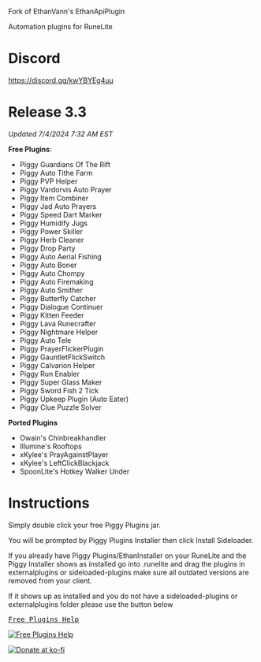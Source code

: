 Fork of EthanVann's EthanApiPlugin

Automation plugins for RuneLite

# Discord
https://discord.gg/kwYBYEg4uu

# Release 3.3
*Updated 7/4/2024 7:32 AM EST*

**Free Plugins**:
- Piggy Guardians Of The Rift
- Piggy Auto Tithe Farm
- Piggy PVP Helper
- Piggy Vardorvis Auto Prayer
- Piggy Item Combiner
- Piggy Jad Auto Prayers
- Piggy Speed Dart Marker
- Piggy Humidify Jugs
- Piggy Power Skiller
- Piggy Herb Cleaner
- Piggy Drop Party
- Piggy Auto Aerial Fishing
- Piggy Auto Boner
- Piggy Auto Chompy
- Piggy Auto Firemaking
- Piggy Auto Smither
- Piggy Butterfly Catcher
- Piggy Dialogue Continuer
- Piggy Kitten Feeder
- Piggy Lava Runecrafter
- Piggy Nightmare Helper
- Piggy Auto Tele
- Piggy PrayerFlickerPlugin
- Piggy GauntletFlickSwitch
- Piggy Calvarion Helper
- Piggy Run Enabler
- Piggy Super Glass Maker
- Piggy Sword Fish 2 Tick
- Piggy Upkeep Plugin (Auto Eater)
- Piggy Clue Puzzle Solver

**Ported Plugins**
- Owain's Chinbreakhandler
- Illumine's Rooftops
- xKylee's PrayAgainstPlayer
- xKylee's LeftClickBlackjack
- SpoonLite's Hotkey Walker Under



# Instructions
Simply double click your free Piggy Plugins jar.

You will be prompted by Piggy Plugins Installer then click Install Sideloader.

If you already have Piggy Plugins/EthanInstaller on your RuneLite and the Piggy Installer shows as installed go into .runelite and drag the plugins in externalplugins or sideloaded-plugins make sure all outdated versions are removed from your client.

If it shows up as installed and you do not have a sideloaded-plugins or externalplugins folder please use the button below


[<kbd>Free Plugins Help</kbd>](https://discord.com/channels/1124614852187533322/1124636010349871134)

[![Free Plugins Help]][Link]
<!----------------------------------------------------------------------------->
[Link]: https://discord.com/channels/1124614852187533322/1124636010349871134 'Link with example title.'
<!---------------------------------[ Buttons ]--------------------------------->
[Free Plugins Help]: https://img.shields.io/badge/Free%20Plugins%20Help-EF2D5E?style=for-the-badge&logoColor=white&logo=DocuSign




[![Donate at ko-fi](https://www.ko-fi.com/img/githubbutton_sm.svg)](https://ko-fi.com/0hutch)

